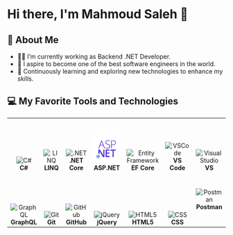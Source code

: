 # Hi there, I'm Mahmoud Saleh 👋

## 💼 About Me
- 👨‍💻 I’m currently working as Backend .NET Developer.
- 🌱 I aspire to become one of the best software engineers in the world.
- 🚀 Continuously learning and exploring new technologies to enhance my skills.
  
## 💻 My Favorite Tools and Technologies

<table align="center" style="table-layout: fixed; width: 100%; border-spacing: 10px;"> 
  <tr> 
    <td align="center" style="width: 100px; height: 120px; vertical-align: bottom;">
      <img src="https://techstack-generator.vercel.app/csharp-icon.svg" alt="C#" width="65" height="65" /> 
      <br><strong>C#</strong> 
    </td> 
    <td align="center" style="width: 100px; height: 120px; vertical-align: bottom;">
      <img src="https://simpleicons.org/icons/awslambda.svg" alt="LINQ" width="65" height="65" /> 
      <br><strong>LINQ</strong> 
    </td>     
    <td align="center" style="width: 100px; height: 120px; vertical-align: bottom;">
        <img src="https://github.com/campusMVP/dotnetCoreLogoPack/blob/master/.NET%20Core/Bitmap%20RGB/Bitmap-BIG_NET-Core-Logo_2colors_Square_RGB.png" alt=".NET" width="65" height="65" /> 
        <br><strong>.NET Core</strong> 
      </td> 
        <td align="center" style="width: 100px; height: 120px; vertical-align: bottom;">
      <img src="https://github.com/campusMVP/dotnetLogoPack/blob/main/ASP.NET/bitmap/logo_ASP.NET_RGB_square.png" alt="ASP.NET" width="65" height="65" /> 
      <br><strong>ASP.NET</strong> 
    </td> 
        <td align="center" style="width: 100px; height: 120px; vertical-align: bottom;">
      <img src="https://github.com/campusMVP/dotnetCoreLogoPack/blob/master/Entity%20Framework%20Core/Bitmap%20RGB/Bitmap-BIG_Entity-Framework-Logo_2colors_Square_RGB.png" alt="Entity Framework" width="65" height="65" /> 
      <br><strong>EF Core</strong> 
    </td>
        <td align="center" style="width: 100px; height: 120px; vertical-align: bottom;">
      <img src="https://skillicons.dev/icons?i=vscode" alt="VSCode" width="65" height="65" /> 
      <br><strong>VS Code</strong> 
    </td> 
        <td align="center" style="width: 100px; height: 120px; vertical-align: bottom;">
      <img src="https://skillicons.dev/icons?i=visualstudio" alt="Visual Studio" width="65" height="65" /> 
      <br><strong>VS</strong> 
    </td>     
  </tr> 
  <tr> 
        <td align="center" style="width: 100px; height: 120px; vertical-align: bottom;">
      <img src="https://skillicons.dev/icons?i=graphql" alt="GraphQL" width="65" height="65" /> 
      <br><strong>GraphQL</strong> 
    </td> 
        <td align="center" style="width: 100px; height: 120px; vertical-align: bottom;">
      <img src="https://user-images.githubusercontent.com/25181517/192108372-f71d70ac-7ae6-4c0d-8395-51d8870c2ef0.png" alt="Git" width="65" height="65" /> 
      <br><strong>Git</strong> 
    </td> 
        <td align="center" style="width: 100px; height: 120px; vertical-align: bottom;">
      <img src="https://techstack-generator.vercel.app/github-icon.svg" alt="GitHub" width="65" height="65" /> 
      <br><strong>GitHub</strong> 
    </td>  
        <td align="center" style="width: 100px; height: 120px; vertical-align: bottom;">
      <img src="https://skillicons.dev/icons?i=jquery" alt="jQuery" width="65" height="65" /> 
      <br><strong>jQuery</strong> 
    </td> 
        <td align="center" style="width: 100px; height: 120px; vertical-align: bottom;">
      <img src="https://skillicons.dev/icons?i=html" alt="HTML5" width="65" height="65" /> 
      <br><strong>HTML5</strong> 
    </td> 
        <td align="center" style="width: 100px; height: 120px; vertical-align: bottom;">
      <img src="https://skillicons.dev/icons?i=css" alt="CSS" width="65" height="65" /> 
      <br><strong>CSS</strong>
    </td> <td align="center" width="96">
      <img src="https://skillicons.dev/icons?i=postman" alt="Postman" width="65" height="65" /> 
      <br><strong>Postman</strong> 
    </td> 
  </tr> 
</table>
